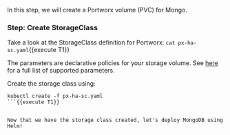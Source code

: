 In this step, we will create a Portworx volume (PVC) for Mongo.

### Step: Create StorageClass

Take a look at the StorageClass definition for Portworx: ```cat px-ha-sc.yaml```{{execute T1}}

The parameters are declarative policies for your storage volume. See [here](https://docs.portworx.com/manage/volumes.html) for a full list of supported parameters.

Create the storage class using:
```
kubectl create -f px-ha-sc.yaml
```{{execute T1}}


Now that we have the storage class created, let's deploy MongoDB using Helm!
